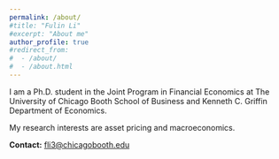 ```yaml
---
permalink: /about/
#title: "Fulin Li"
#excerpt: "About me"
author_profile: true
#redirect_from: 
#  - /about/
#  - /about.html
---
```


I am a Ph.D. student in the Joint Program in Financial Economics at The University of Chicago Booth School of Business and Kenneth C. Griffin Department of Economics.

My research interests are asset pricing and macroeconomics.


**Contact:** fli3@chicagobooth.edu
